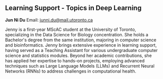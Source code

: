 ## Learning Support - Topics in Deep Learning

**Jun Ni Du**
Email: [junni.du@mail.utoronto.ca](mailto:junni.du@mail.utoronto.ca)

Jenny is a first-year MScAC student at the University of Toronto, specializing in the Data Science for Biology concentration. She holds a Bachelor's degree from the same institution, majoring in computer science and bioinformatics. Jenny brings extensive experience in learning support, having served as a Teaching Assistant for various undergraduate computer science and statistics modules. Beyond her academic contributions, she has applied her expertise to hands-on projects, employing advanced techniques such as Large Language Models (LLMs) and Recurrent Neural Networks (RNNs) to address challenges in computational health.